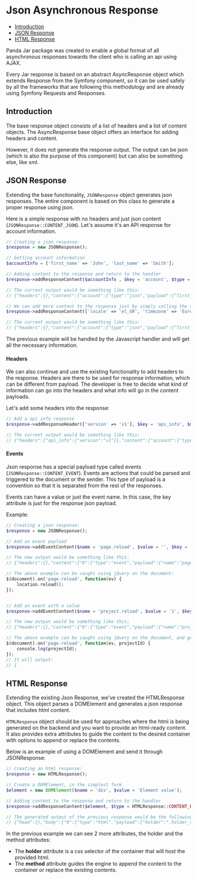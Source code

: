 # Json Asynchronous Response

- [Introduction](#introduction)
- [JSON Response](#json-response)
- [HTML Response](#html-response)

Panda Jar package was created to enable a global format of all asynchronous responses towards the client who is calling an api using AJAX.

Every Jar response is based on an abstract AsyncResponse object which extends Response from the Symfony component, so it can be used safely by all the frameworks that are following this methodology and are already using Symfony Requests and Responses.

## Introduction

The base response object consists of a list of headers and a list of content objects.
The AsyncResponse base object offers an interface for adding headers and content. 

However, it does not generate the response output.
The output can be json (which is also the purpose of this component) but can also be something else, like xml.

## JSON Response

Extending the base functionality, `JSONResponse` object generates json responses.
The entire component is based on this class to generate a proper response using json.

Here is a simple response with no headers and just json content (`JSONResponse::CONTENT_JSON`).
Let's assume it's an API response for account information.

```php
// Creating a json response:
$response = new JSONResponse();

// Getting account information
$accountInfo = ['first_name' => 'John', 'last_name' => 'Smith'];

// Adding content to the response and return to the handler
$response->addResponseContent($accountInfo , $key = 'account', $type = JSONResponse::CONTENT_JSON);

// The current output would be something like this:
// {"headers":{},"content":{"account":{"type":"json","payload":{"first_name":"John","last_name":"Smith"}}}}

// We can add more content to the response just by simply calling the same function.
$response->addResponseContent(['locale' => 'el_GR', 'timezone' => 'Europe/Athens'], $key = 'settings', $type = JSONResponse::CONTENT_JSON);

// The current output would be something like this:
// {"headers":{},"content":{"account":{"type":"json","payload":{"first_name":"John","last_name":"Smith"}},"settings":{"type":"json","payload":{"locale":"el_GR","timezone":"Europe/Athens"}}}}
```

The previous example will be handled by the Javascript handler and will get all the necessary information.

#### Headers

We can also continue and use the existing functionality to add headers to the response. 
Headers are there to be used for response information, which can be different from payload. 
The developer is free to decide what kind of information can go into the headers and what info will go in the content payloads.

Let's add some headers into the response:

```php
// Add a api info response
$response->addResponseHeader(['version' => 'v1'], $key = 'api_info', $merge = true);

// The current output would be something like this:
// {"headers":{"api_info":{"version":"v1"}},"content":{"account":{"type":"json","payload":{"first_name":"John","last_name":"Smith"}},"settings":{"type":"json","payload":{"locale":"el_GR","timezone":"Europe/Athens"}}}}
```

#### Events

Json response has a special payload type called events (`JSONResponse::CONTENT_EVENT`).
Events are actions that could be parsed and triggered to the document or the sender.
This type of payload is a convention so that it is separated from the rest of the responses.

Events can have a value or just the event name.
In this case, the key attribute is just for the response json payload.

Example:

```php
// Creating a json response:
$response = new JSONResponse();

// Add an event payload
$response->addEventContent($name = 'page.reload', $value = '', $key = '');

// The new output would be something like this:
// {"headers":{},"content":{"0":{"type":"event","payload":{"name":"page.reload"}}}

// The above example can be caught using jQuery on the document:
$(document).on('page.reload', function(ev) {
    location.reload();
});


// Add an event with a value
$response->addEventContent($name = 'project.reload', $value = '1', $key = '');

// The new output would be something like this:
// {"headers":{},"content":{"0":{"type":"event","payload":{"name":"project.reload","value":"1"}}}

// The above example can be caught using jQuery on the document, and get the project id
$(document).on('page.reload', function(ev, projectId) {
    console.log(projectId);
});
// It will output:
// 1
```

## HTML Response

Extending the existing Json Response, we've created the HTMLResponse object.
This object parses a DOMElement and generates a json response that includes html content.

`HTMLResponse` object should be used for approaches where the html is being generated on the backend and you want to provide an html-ready content.
It also provides extra attributes to guide the content to the desired container with options to append or replace the contents.

Below is an example of using a DOMElement and send it through JSONResponse:

```php
// Creating an html response:
$response = new HTMLResponse();

// Create a DOMElement, in the simplest form
$element = new DOMElement($name = 'div', $value = 'Element value');

// Adding content to the response and return to the handler
$response->addResponseContent($element, $type = HTMLResponse::CONTENT_HTML, $holder = '.holder_class', $method = HTMLResponse::REPLACE_METHOD, $key = '');

// The generated output of the previous response would be the following:
// {"head":{},"body":{"0":{"type":"html","payload":{"holder":".holder_class","method":"replace","html":"<div>Element value</div>"}}}}
```

In the previous example we can see 2 more attributes, the holder and the method attributes:
* The **holder** attribute is a css selector of the container that will host the provided html.
* The **method** attribute guides the engine to append the content to the container or replace the existing contents.
